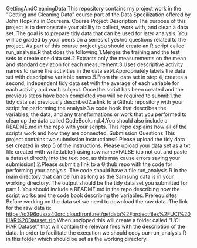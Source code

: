GettingAndCleaningData
This repository contains my project work in the "Getting and Cleaning Data" course part of the Data Specilization offered by John Hopkins in Coursera.
Course Project Description
The purpose of this project is to demonstrate your ability to collect, work with, and clean a data set. The goal is to prepare tidy data that can be used for later analysis. You will be graded by your peers on a series of yes/no questions related to the project.
As part of this course project you should create an R script called run_analysis.R that does the following:1.Merges the training and the test sets to create one data set.2.Extracts only the measurements on the mean and standard deviation for each measurement.3.Uses descriptive activity names to name the activities in the data set4.Appropriately labels the data set with descriptive variable names.5.From the data set in step 4, creates a second, independent tidy data set with the average of each variable for each activity and each subject.
Once the script has been created and the previous steps have been completed you will be required to submit:1.the tidy data set previously described2.a link to a Github repository with your script for performing the analysis3.a code book that describes the variables, the data, and any transformations or work that you performed to clean up the data called CodeBook.md.4.You should also include a README.md in the repo with your scripts. This repo explains how all of the scripts work and how they are connected.
Submission Questions
This project contains two submission instructions:1.Please upload the tidy data set created in step 5 of the instructions. Please upload your data set as a txt file created with write.table() using row.name=FALSE (do not cut and paste a dataset directly into the text box, as this may cause errors saving your submission).2.Please submit a link to a Github repo with the code for performing your analysis. The code should have a file run_analysis.R in the main directory that can be run as long as the Samsung data is in your working directory. The output should be the tidy data set you submitted for part 1. You should include a README.md in the repo describing how the script works and the code book describing the variables.
Prerequisites
Before working on the data set we need to download the raw data. The link for the raw data is:
https://d396qusza40orc.cloudfront.net/getdata%2Fprojectfiles%2FUCI%20HAR%20Dataset.zip
When unzipped this will create a folder called "UCI HAR Dataset" that will contain the relevant files with the description of the data. In order to facilitate the execution we should copy our run_analysis.R in this folder which should be set as the working directory.
